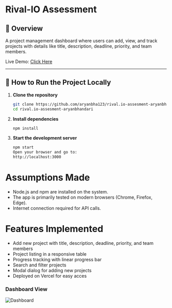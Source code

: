 # Rival-IO Assessment

## 📌 Overview
A project management dashboard where users can add, view, and track projects with details like title, description, deadline, priority, and team members.  

Live Demo: [Click Here](https://rival-io-assesment-aryanbhandari-88odi7fjw.vercel.app/)

---

## 🚀 How to Run the Project Locally

1. **Clone the repository**
   ```bash
   git clone https://github.com/aryanbha123/rival.io-assesment-aryanbhandari.git
   cd rival.io-assesment-aryanbhandari
2. **Install dependencies**
    ```bash
    npm install
3.  **Start the development server**
    ```bash
    npm start
    Open your browser and go to:
    http://localhost:3000
    ```

# Assumptions Made
- Node.js  and npm are installed on the system.
- The app is primarily tested on modern browsers (Chrome, Firefox, Edge).
- Internet connection required for API calls.

# Features Implemented 
  - Add new project with title, description, deadline, priority, and team members
  - Project listing in a responsive table
  - Progress tracking with linear progress bar
  - Search and filter projects
  - Modal dialog for adding new projects
  - Deployed on Vercel for easy acces


### Dashboard View
![Dashboard](./screenshots/dashboard.png)
